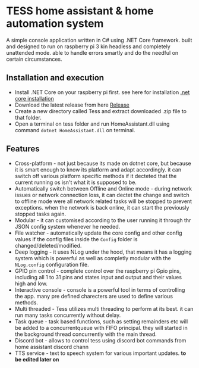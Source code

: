 # TESS home assistant & home automation system

A simple console application written in C# using .NET Core framework.
built and designed to run on raspberry pi 3 kin headless and completely unattended mode.
able to handle errors smartly and do the needful on certain circumstances.

## Installation and execution
- Install .NET Core on your raspberry pi first. see here for installation [.net core installation](https://www.hanselman.com/blog/InstallingTheNETCore2xSDKOnARaspberryPiAndBlinkingAnLEDWithSystemDeviceGpio.aspx)
- Download the latest release from here [Release](https://github.com/SynergYFTW/HomeAssistant/releases)
- Create a new directory called Tess and extract downloaded .zip file to that folder.
- Open a terminal on tess folder and run HomeAssistant.dll using command `dotnet HomeAssistant.dll` on terminal.

## Features
- Cross-platform - not just because its made on dotnet core, but because it is smart enough to know its platform and adapt accordingly.
it can switch off various platform specific methods if it decteted that the current running os isn't what it is supposed to be.
- Automatically switch between Offline and Online mode - during network issues or network connection loss, it can dectet the change and switch to offline mode were all network related tasks will be stopped to prevent exceptions.
when the network is back online, it can start the previously stopped tasks again.
- Modular - it can customised according to the user running it through thr JSON config system whenever he needed.
- File watcher - automatically update the core config and other config values if the config files inside the `Config` folder is changed/deleted/modified.
- Deep logging - it uses NLog under the hood, that means it has a logging system which is powerful as well as completly modular with the `NLog.config` configuration file.
- GPIO pin control - complete control over the raspberry pi Gpio pins, including all 1 to 31 pins and states input and output and their values high and low.
- Interactive console - console is a powerful tool in terms of controlling the app. many pre defined charecters are used to define various methods.
- Multi threaded - Tess utilizes multi threading to perform at its best. it can run many tasks concurrently without delay.
- Task queue - task based functions, such as setting remainders etc will be added to a concurrentqueue with FIFO principal. they will started in the background thread concurrently with the main thread.
- Discord bot - allows to control tess using discord bot commands from home assistant discord chann
- TTS service - text to speech system for various important updates.
**to be edited later on**

